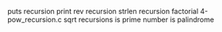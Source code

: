 puts recursion
print rev recursion
strlen recursion
factorial
4-pow_recursion.c
sqrt recursions
is prime number
is palindrome
